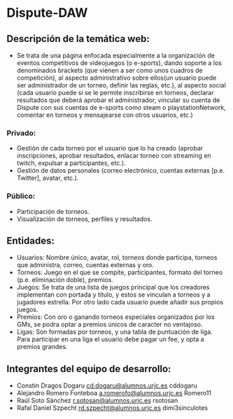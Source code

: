 # Dispute-DAW

## Descripción de la temática web: 
+  Se trata de una página enfocada especialmente a la organización de eventos competitivos de videojuegos (o e-sports), dando soporte a los denominados brackets (que vienen a ser como unos cuadros de competición), al aspecto administrativo sobre ellos(un usuario puede ser administrador de un torneo, definir las reglas, etc.), al aspecto social (cada usuario puede si se le permite inscribirse en torneos, declarar resultados que deberá aprobar el administrador, vincular su cuenta de Dispute con sus cuentas de e-sports como steam o playstationNetwork, comentar en torneos y mensajearse con otros usuarios, etc.) 

 ### Privado: 
 
+ Gestión de cada torneo por el usuario que lo ha creado (aprobar inscripciones, aprobar resultados, enlacar torneo con streaming en twitch, expulsar a participantes, etc.). 
+ Gestión de datos personales (correo electrónico, cuentas externas [p.e. Twitter], avatar, etc.).

 ### Público:
 
+ Participación de torneos.
+ Visualización de torneos, perfiles y resultados.

## Entidades:
+ Usuarios: Nombre único, avatar, rol, torneos donde participa, torneos que administra, correo, cuentas externas y oro.
+ Torneos: Juego en el que se compite, participantes, formato del torneo (p.e. eliminación doble), premios.
+ Juegos: Se trata de una lista de juegos principal que los creadores implementan con portada y título, y estos se vinculan a torneos y a jugadores estrella. Por otro lado cada usuario puede añadir sus propios juegos.
+ Premios: Con oro o ganando torneos especiales organizados por los GMs, se podra optar a premios únicos de caracter no ventajoso.
+ Ligas: Son formadas por torneos, y una tabla de puntuación de liga. Para participar en una liga el usuario debe pagar un fee, y opta a premios grandes.

## Integrantes del equipo de desarrollo:
+ Constin Dragos	Dogaru	cd.dogaru@alumnos.urjc.es cddogaru 
+ Alejandro	Romero Fonteboa	a.romerofo@alumnos.urjc.es Romero11
+ Raúl	Soto Sánchez	r.sotosan@alumnos.urjc.es rsotosan
+ Rafal Daniel	Szpecht	rd.szpecht@alumnos.urjc.es dimi3sinculotes

